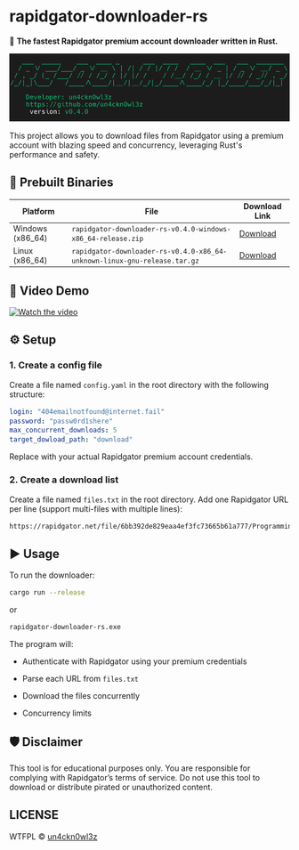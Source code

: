 # rapidgator-downloader-rs
🚀 **The fastest Rapidgator premium account downloader written in Rust.**

![banner](./Banner.png)

This project allows you to download files from Rapidgator using a premium account with blazing speed and concurrency, leveraging Rust's performance and safety.

## 🔨 Prebuilt Binaries

| Platform | File | Download Link |
|----------|------|----------------|
| Windows (x86_64) | `rapidgator-downloader-rs-v0.4.0-windows-x86_64-release.zip` | [Download](https://github.com/un4ckn0wl3z/rapidgator-downloader-rs/releases/download/v0.4.0/rapidgator-downloader-rs-v0.4.0-windows-x86_64-release.zip) |
| Linux (x86_64) | `rapidgator-downloader-rs-v0.4.0-x86_64-unknown-linux-gnu-release.tar.gz` | [Download](https://github.com/un4ckn0wl3z/rapidgator-downloader-rs/releases/download/v0.4.0/rapidgator-downloader-rs-v0.4.0-x86_64-unknown-linux-gnu-release.tar.gz) |


## 🎥 Video Demo
[![Watch the video](https://img.youtube.com/vi/Zm0i67-xFrM/0.jpg)](https://youtu.be/Zm0i67-xFrM)


## ⚙️ Setup

### 1. Create a config file

Create a file named `config.yaml` in the root directory with the following structure:

```yaml
login: "404emailnotfound@internet.fail"
password: "passw0rd1shere"
max_concurrent_downloads: 5
target_dowload_path: "download"
```

Replace with your actual Rapidgator premium account credentials.

### 2. Create a download list
Create a file named `files.txt` in the root directory. Add one Rapidgator URL per line (support multi-files with multiple lines):

```txt
https://rapidgator.net/file/6bb392de829eaa4ef3fc73665b61a777/ProgrammingRust3rdEdition.Sanet.st.zip.html
```

## ▶️ Usage
To run the downloader:

```bash
cargo run --release
```
or
```bash
rapidgator-downloader-rs.exe
```
The program will:

- Authenticate with Rapidgator using your premium credentials

- Parse each URL from `files.txt`

- Download the files concurrently

- Concurrency limits

## 🛡 Disclaimer
This tool is for educational purposes only. You are responsible for complying with Rapidgator’s terms of service. Do not use this tool to download or distribute pirated or unauthorized content.

## LICENSE
WTFPL © [un4ckn0wl3z](https://github.com/un4ckn0wl3z)
